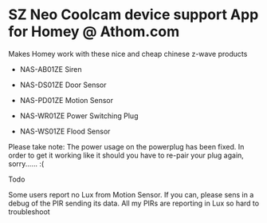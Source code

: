 # SZ Neo Coolcam device support App for Homey @ Athom.com

Makes Homey work with these nice and cheap chinese z-wave products

-	NAS-AB01ZE		Siren

-	NAS-DS01ZE		Door Sensor

-	NAS-PD01ZE		Motion Sensor

-	NAS-WR01ZE		Power Switching Plug

-	NAS-WS01ZE		Flood Sensor



Please take note: The power usage on the powerplug has been fixed. 
In order to get it working like it should you have to re-pair your plug again, sorry...... :(


Todo


Some users report no Lux from Motion Sensor. 
If you can, please sens in a debug of the PIR sending its data.
All my PIRs are reporting in Lux so hard to troubleshoot
